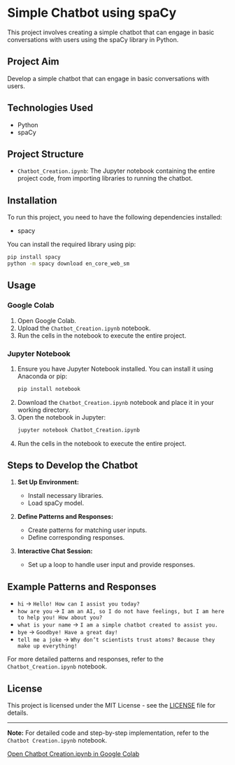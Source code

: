 # Simple Chatbot using spaCy

This project involves creating a simple chatbot that can engage in basic conversations with users using the spaCy library in Python.

## Project Aim

Develop a simple chatbot that can engage in basic conversations with users.

## Technologies Used

- Python
- spaCy

## Project Structure

- `Chatbot_Creation.ipynb`: The Jupyter notebook containing the entire project code, from importing libraries to running the chatbot.

## Installation

To run this project, you need to have the following dependencies installed:

- spacy

You can install the required library using pip:

```bash
pip install spacy
python -m spacy download en_core_web_sm
```

## Usage

### Google Colab

1. Open Google Colab.
2. Upload the `Chatbot_Creation.ipynb` notebook.
3. Run the cells in the notebook to execute the entire project.

### Jupyter Notebook

1. Ensure you have Jupyter Notebook installed. You can install it using Anaconda or pip:
   ```bash
   pip install notebook
   ```
2. Download the `Chatbot_Creation.ipynb` notebook and place it in your working directory.
3. Open the notebook in Jupyter:
   ```bash
   jupyter notebook Chatbot_Creation.ipynb
   ```
4. Run the cells in the notebook to execute the entire project.

## Steps to Develop the Chatbot

1. **Set Up Environment:**
   - Install necessary libraries.
   - Load spaCy model.

2. **Define Patterns and Responses:**
   - Create patterns for matching user inputs.
   - Define corresponding responses.

3. **Interactive Chat Session:**
   - Set up a loop to handle user input and provide responses.

## Example Patterns and Responses

- `hi` → `Hello! How can I assist you today?`
- `how are you` → `I am an AI, so I do not have feelings, but I am here to help you! How about you?`
- `what is your name` → `I am a simple chatbot created to assist you.`
- `bye` → `Goodbye! Have a great day!`
- `tell me a joke` → `Why don’t scientists trust atoms? Because they make up everything!`

For more detailed patterns and responses, refer to the `Chatbot_Creation.ipynb` notebook.

## License

This project is licensed under the MIT License - see the [LICENSE](https://github.com/muhammadhuzaifayousaf/Codeclause_AI_Internship/blob/main/LICENSE) file for details.

---

**Note:** For detailed code and step-by-step implementation, refer to the `Chatbot Creation.ipynb` notebook.

[Open Chatbot Creation.ipynb in Google Colab](https://colab.research.google.com/drive/12m5la-jL_Fk2CuQXPlnbAMwiXp2XV6Sy?usp=sharing)
